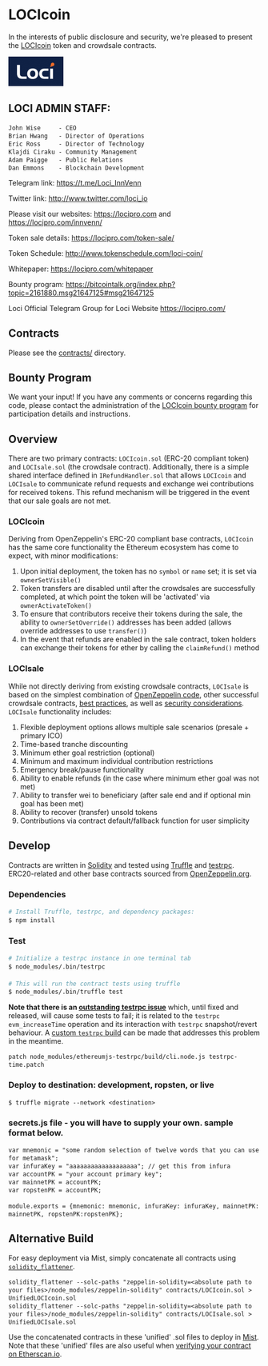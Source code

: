 # LOCIcoin
In the interests of public disclosure and security, we're pleased to present the [LOCIcoin][LOCIcoin] token and crowdsale contracts.

![LOCIcoin](loci-logo.png)

## LOCI ADMIN STAFF: 
```
John Wise     - CEO 
Brian Hwang   - Director of Operations
Eric Ross     - Director of Technology
Klajdi Ciraku - Community Management 
Adam Paigge   - Public Relations
Dan Emmons    - Blockchain Development
```

Telegram link: 
https://t.me/Loci_InnVenn

Twitter link: 
http://www.twitter.com/loci_io

Please visit our websites: 
https://locipro.com
 and
https://locipro.com/innvenn/

Token sale details: 
https://locipro.com/token-sale/

Token Schedule: 
http://www.tokenschedule.com/loci-coin/

Whitepaper: https://locipro.com/whitepaper

Bounty program: 
https://bitcointalk.org/index.php?topic=2161880.msg21647125#msg21647125

Loci
Official Telegram Group for Loci
Website https://locipro.com/

## Contracts
Please see the [contracts/](contracts) directory.

## Bounty Program
We want your input! If you have any comments or concerns regarding this code, please contact the administration of the [LOCIcoin bounty program][bounty program] for participation details and instructions.

## Overview
There are two primary contracts: `LOCIcoin.sol` (ERC-20 compliant token) and `LOCIsale.sol` (the crowdsale contract). Additionally, there is a simple shared interface defined in `IRefundHandler.sol` that allows `LOCIcoin` and `LOCIsale` to communicate refund requests and exchange wei contributions for received tokens. This refund mechanism will be triggered in the event that our sale goals are not met.

### LOCIcoin
Deriving from OpenZeppelin's ERC-20 compliant base contracts, `LOCIcoin` has the same core functionality the Ethereum ecosystem has come to expect, with minor modifications:
1. Upon initial deployment, the token has no `symbol` or `name` set; it is set via `ownerSetVisible()`
1. Token transfers are disabled until after the crowdsales are successfully completed, at which point the token will be 'activated' via `ownerActivateToken()`
1. To ensure that contributors receive their tokens during the sale, the ability to `ownerSetOverride()` addresses has been added (allows override addresses to use `transfer()`)
1. In the event that refunds are enabled in the sale contract, token holders can exchange their tokens for ether by calling the `claimRefund()` method

### LOCIsale
While not directly deriving from existing crowdsale contracts, `LOCIsale` is based on the simplest combination of [OpenZeppelin code][openzeppelin], other successful crowdsale contracts, [best practices][best practices], as well as [security considerations][security concerns]. `LOCIsale` functionality includes:
1. Flexible deployment options allows multiple sale scenarios (presale + primary ICO)
1. Time-based tranche discounting
1. Minimum ether goal restriction (optional)
1. Minimum and maximum individual contribution restrictions
1. Emergency break/pause functionality
1. Ability to enable refunds (in the case where minimum ether goal was not met)
1. Ability to transfer wei to beneficiary (after sale end and if optional min goal has been met)
1. Ability to recover (transfer) unsold tokens
1. Contributions via contract default/fallback function for user simplicity

## Develop
Contracts are written in [Solidity][solidity] and tested using [Truffle][truffle] and [testrpc][testrpc]. ERC20-related and other base contracts sourced from [OpenZeppelin.org][openzeppelin].

### Dependencies
```bash
# Install Truffle, testrpc, and dependency packages:
$ npm install
```

### Test
```bash
# Initialize a testrpc instance in one terminal tab
$ node_modules/.bin/testrpc

# This will run the contract tests using truffle
$ node_modules/.bin/truffle test
```
**Note that there is an [outstanding testrpc issue][testrpc bug 390]** which, until fixed and released, will cause some tests to fail; it is related to the `testrpc` `evm_increaseTime` operation and its interaction with `testrpc` snapshot/revert behaviour. A [custom `testrpc` build][testrpc custom build workaround] can be made that addresses this problem in the meantime.

```
patch node_modules/ethereumjs-testrpc/build/cli.node.js testrpc-time.patch
```

### Deploy to destination: development, ropsten, or live
```
$ truffle migrate --network <destination>
```

### secrets.js file - you will have to supply your own. sample format below.
```
var mnemonic = "some random selection of twelve words that you can use for metamask";
var infuraKey = "aaaaaaaaaaaaaaaaaaa"; // get this from infura
var accountPK = "your account primary key";
var mainnetPK = accountPK;
var ropstenPK = accountPK;

module.exports = {mnemonic: mnemonic, infuraKey: infuraKey, mainnetPK: mainnetPK, ropstenPK:ropstenPK};
```

## Alternative Build
For easy deployment via Mist, simply concatenate all contracts using [`solidity_flattener`][solidity flattener].
```
solidity_flattener --solc-paths "zeppelin-solidity=<absolute path to your files>/node_modules/zeppelin-solidity" contracts/LOCIcoin.sol > UnifiedLOCIcoin.sol
solidity_flattener --solc-paths "zeppelin-solidity=<absolute path to your files>/node_modules/zeppelin-solidity" contracts/LOCIsale.sol > UnifiedLOCIsale.sol
```
Use the concatenated contracts in these 'unified' .sol files to deploy in [Mist][mist]. Note that these 'unified' files are also useful when [verifying your contract on Etherscan.io][etherscan verifycontract].

[LOCIcoin]: https://www.locipro.com/whitepaper
[ethereum]: https://www.ethereum.org/
[openzeppelin]: https://openzeppelin.org/
[solidity]: https://solidity.readthedocs.io/
[truffle]: http://truffleframework.com/
[testrpc]: https://github.com/ethereumjs/testrpc
[mist]: https://github.com/ethereum/mist
[solidity flattener]: https://github.com/BlockCatIO/solidity-flattener
[testrpc bug 390]: https://github.com/ethereumjs/testrpc/issues/390
[testrpc custom build workaround]: https://github.com/ethereumjs/testrpc/issues/390#issuecomment-336917098
[best practices]: http://solidity.readthedocs.io/en/develop/common-patterns.html
[security concerns]: http://solidity.readthedocs.io/en/develop/security-considerations.html
[etherscan verifycontract]: https://etherscan.io/verifyContract
[bounty program]: https://bitcointalk.org/index.php?topic=2161880.msg21647125#msg21647125
[LOCIcoin whitepaper]: https://locipro.com/whitepaper
